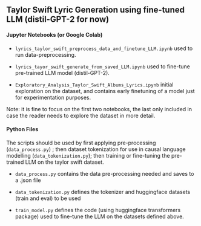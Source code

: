 

## Taylor Swift Lyric Generation using fine-tuned LLM (distil-GPT-2 for now)

#### Jupyter Notebooks (or Google Colab)

- `lyrics_taylor_swift_preprocess_data_and_finetune_LLM.ipynb` used to run data-preprocessing.

- `lyrics_tayor_swift_generate_from_saved_LLM.ipynb` used to fine-tune pre-trained LLM model (distil-GPT-2).

- `Exploratory_Analysis_Taylor_Swift_Albums_Lyrics.ipynb` initial exploration on the dataset, and contains early finetuning of a model just for experimentation purposes.

Note: it is fine to focus on the first two notebooks, the last only included in case the reader needs to explore
the dataset in more detail.


#### Python Files

The scripts should be used by first applying pre-processing (`data_process.py`) ; then dataset tokenization for use in causal language modelling (`data_tokenization.py`); then training or fine-tuning the pre-trained LLM on the taylor swift dataset.

- `data_process.py` contains the data pre-processing needed and saves to a .json file

- `data_tokenization.py` defines the tokenizer and huggingface datasets (train and eval) to be used

- `train_model.py` defines the code (using huggingface transformers package) used to fine-tune the LLM on the datasets defined above.
